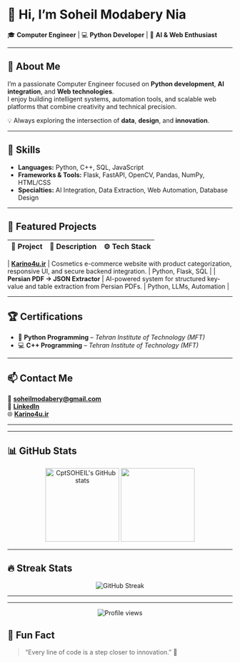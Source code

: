 # 👋 Hi, I’m Soheil Modabery Nia  

🎓 **Computer Engineer** | 💻 **Python Developer** | 🤖 **AI & Web Enthusiast**

---

## 🚀 About Me
I’m a passionate Computer Engineer focused on **Python development**, **AI integration**, and **Web technologies**.  
I enjoy building intelligent systems, automation tools, and scalable web platforms that combine creativity and technical precision.  

💡 Always exploring the intersection of **data**, **design**, and **innovation**.

---

## 🧠 Skills
- **Languages:** Python, C++, SQL, JavaScript  
- **Frameworks & Tools:** Flask, FastAPI, OpenCV, Pandas, NumPy, HTML/CSS  
- **Specialties:** AI Integration, Data Extraction, Web Automation, Database Design  

---

## 🧩 Featured Projects

| 🔗 Project | 📝 Description | ⚙️ Tech Stack |
|:--|:--|:--|

| [**Karino4u.ir**](https://karino4u.ir) | Cosmetics e-commerce website with product categorization, responsive UI, and secure backend integration. | Python, Flask, SQL |
| **Persian PDF → JSON Extractor** | AI-powered system for structured key-value and table extraction from Persian PDFs. | Python, LLMs, Automation |


---

## 🏆 Certifications
- 🐍 **Python Programming** – *Tehran Institute of Technology (MFT)*  
- 💻 **C++ Programming** – *Tehran Institute of Technology (MFT)*  

---

## 📫 Contact Me
📧 **soheilmodabery@gmail.com**  
💼 [**LinkedIn**](https://www.linkedin.com/in/alireza-modabery-nia-23787638b/)  
🌐 [**Karino4u.ir**](https://karino4u.ir)

---
---

## 📊 GitHub Stats

<p align="center">
  <img src="https://github-readme-stats.vercel.app/api?username=CptSOHEIL&show_icons=true&theme=radical" alt="CptSOHEIL's GitHub stats" height="165" />
  <img src="https://github-readme-stats.vercel.app/api/top-langs/?username=CptSOHEIL&layout=compact&theme=radical" height="165" />
</p>

---

## 🔥 Streak Stats
<p align="center">
  <img src="https://streak-stats.demolab.com?user=CptSOHEIL&theme=radical&hide_border=false" alt="GitHub Streak" />
</p>

---
---

<p align="center">
  <img src="https://komarev.com/ghpvc/?username=CptSOHEIL&label=Profile%20Views&color=brightgreen&style=flat" alt="Profile views" />
</p>


## 🧠 Fun Fact
> “Every line of code is a step closer to innovation.” 🚀
